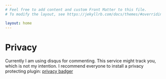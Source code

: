 ```yaml
---
# Feel free to add content and custom Front Matter to this file.
# To modify the layout, see https://jekyllrb.com/docs/themes/#overriding-theme-defaults

layout: home
---
```

# Privacy
Currently I am using disqus for commenting.
This service might track you, which is not my intention.
I recommend everyone to install a privacy protecting plugin: [privacy badger](https://www.eff.org/privacybadger)